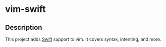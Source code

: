 **vim-swift**
=================

Description
-----------------

This project adds [Swift] support to vim. It covers syntax,
intenting, and more.

[Swift]: https://developer.apple.com/swift/
